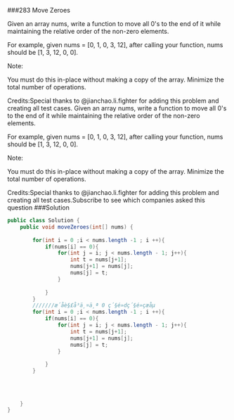###283 Move Zeroes

Given an array nums, write a function to move all 0's to the end of it while maintaining the relative order of the non-zero elements.


For example, given nums  = [0, 1, 0, 3, 12], after calling your function, nums should be [1, 3, 12, 0, 0].


Note:

You must do this in-place without making a copy of the array.
Minimize the total number of operations.


Credits:Special thanks to @jianchao.li.fighter for adding this problem and creating all test cases.
Given an array nums, write a function to move all 0's to the end of it while maintaining the relative order of the non-zero elements.

For example, given nums  = [0, 1, 0, 3, 12], after calling your function, nums should be [1, 3, 12, 0, 0].

Note:

You must do this in-place without making a copy of the array.
Minimize the total number of operations.

Credits:Special thanks to @jianchao.li.fighter for adding this problem and creating all test cases.Subscribe to see which companies asked this question
###Solution
```java
public class Solution {
    public void moveZeroes(int[] nums) {
        
        for(int i = 0 ;i < nums.length -1 ; i ++){
            if(nums[i] == 0){
                for(int j = i; j < nums.length - 1; j++){
                    int t = nums[j+1];
                    nums[j+1] = nums[j];
                    nums[j] = t;
                }
                
            }
        }
        ///////æ´åè§£å³ä¸¤ä¸ª 0 ç´§é»dç´§é»çæåµ 
        for(int i = 0 ;i < nums.length -1 ; i ++){
            if(nums[i] == 0){
                for(int j = i; j < nums.length - 1; j++){
                    int t = nums[j+1];
                    nums[j+1] = nums[j];
                    nums[j] = t;
                }
                
            }
        }
        
        
        
        
    }
}